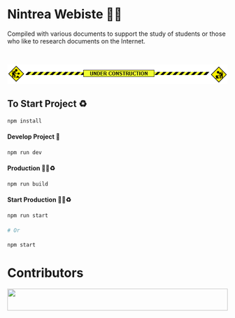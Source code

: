 # Nintrea Webiste 🌈🌞

Compiled with various documents to support the study of students or those who like to research documents on the Internet.

<br>

<p align="center">
  
<img src="public/under-construction.gif" />

</p>

## To Start Project ♻️

```sh
npm install
```

#### Develop Project 🚀

```sh
npm run dev
```

#### Production 🚀🌈♻️
```sh
npm run build
```

#### Start Production 🚀🌈♻️
```sh
npm run start

# Or

npm start
```


# Contributors

<img src="https://contrib.rocks/image?repo=nintrealab/nintrea.website" width="100%" height="50"/>
